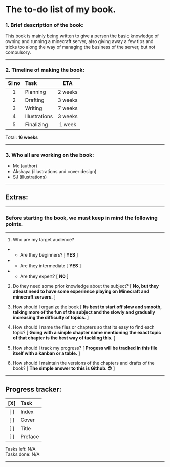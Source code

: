 # The to-do list of my book.

### 1. Brief description of the book:
This book is mainly being written to give a person the basic knowledge of owning and running a minecraft server, also giving away a few tips and tricks too along the way of managing the business of the server, but not compulsory.

---
### 2. Timeline of making the book:

| Sl no | Task     | ETA |
|:-----:|:---------|:------:|
|1| Planning| 2 weeks |
|2| Drafting| 3 weeks |
|3| Writing| 7 weeks|
|4| Illustrations| 3 weeks|
|5| Finalizing| 1 week|

Total: **16 weeks**

---

### 3. Who all are working on the book:


- Me (author)
- Akshaya (illustrations and cover design)
- SJ (illustrations)

---

## Extras:
---
### Before starting the book, we must keep in mind the following points.
---


1.  Who are my target audience?
- - Are they beginners? [ **YES** ]
- - Are they intermediate [ **YES** ]
- - Are they expert? [ **NO** ]

2. Do they need some prior knowledge about the subject? [ **No, but they atleast need to have some experience playing on Minecraft and minecraft servers.** ]

3. How should I organize the book [ **Its best to start off slow and smooth, talking more of the fun of the subject and the slowly and gradually increasing the difficulty of topics.** ]

4. How should I name the files or chapters so that its easy to find each topic? [ **Going with a simple chapter name mentioning the exact topic of that chapter is the best way of tackling this.** ]

5. How should I track my progress? [ **Progess will be tracked in this file itself with a kanban or a table.** ]

6. How should I maintain the versions of the chapters and drafts of the book? [ **The simple answer to this is Github. 😎** ]

--- 

## Progress tracker:

| [X] | Task |
|:---:|:----|
| [ ] | Index |
| [ ] | Cover |
| [ ] | Title |
| [ ] | Preface |


Tasks left: N/A  
Tasks done: N/A  


---